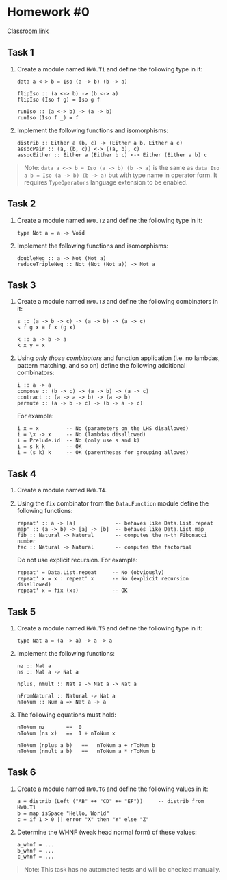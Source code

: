 Homework #0
===========

[Classroom link](https://classroom.github.com/a/RQRAJcno)

Task 1
------

1. Create a module named `HW0.T1` and define the following type in it:

   ```
   data a <-> b = Iso (a -> b) (b -> a)

   flipIso :: (a <-> b) -> (b <-> a)
   flipIso (Iso f g) = Iso g f

   runIso :: (a <-> b) -> (a -> b)
   runIso (Iso f _) = f
   ```

2. Implement the following functions and isomorphisms:

   ```
   distrib :: Either a (b, c) -> (Either a b, Either a c)
   assocPair :: (a, (b, c)) <-> ((a, b), c)
   assocEither :: Either a (Either b c) <-> Either (Either a b) c
   ```

> Note: `data a <-> b = Iso (a -> b) (b -> a)` is the same as `data Iso a b = Iso (a -> b) (b -> a)`
but with type name in operator form. It requires `TypeOperators` language extension to be enabled.

Task 2
------

1. Create a module named `HW0.T2` and define the following type in it:

   ```
   type Not a = a -> Void
   ```

2. Implement the following functions and isomorphisms:

   ```
   doubleNeg :: a -> Not (Not a)
   reduceTripleNeg :: Not (Not (Not a)) -> Not a
   ```

Task 3
------

1. Create a module named `HW0.T3` and define the following combinators in it:

   ```
   s :: (a -> b -> c) -> (a -> b) -> (a -> c)
   s f g x = f x (g x)

   k :: a -> b -> a
   k x y = x
   ```

2. Using *only those combinators* and function application (i.e. no lambdas,
   pattern matching, and so on) define the following additional combinators:

   ```
   i :: a -> a
   compose :: (b -> c) -> (a -> b) -> (a -> c)
   contract :: (a -> a -> b) -> (a -> b)
   permute :: (a -> b -> c) -> (b -> a -> c)
   ```

   For example:

   ```
   i x = x         -- No (parameters on the LHS disallowed)
   i = \x -> x     -- No (lambdas disallowed)
   i = Prelude.id  -- No (only use s and k)
   i = s k k       -- OK
   i = (s k) k     -- OK (parentheses for grouping allowed)
   ```

Task 4
------

1. Create a module named `HW0.T4`.

2. Using the `fix` combinator from the `Data.Function` module define the
   following functions:

   ```
   repeat' :: a -> [a]             -- behaves like Data.List.repeat
   map' :: (a -> b) -> [a] -> [b]  -- behaves like Data.List.map
   fib :: Natural -> Natural       -- computes the n-th Fibonacci number
   fac :: Natural -> Natural       -- computes the factorial
   ```

   Do not use explicit recursion. For example:

   ```
   repeat' = Data.List.repeat     -- No (obviously)
   repeat' x = x : repeat' x      -- No (explicit recursion disallowed)
   repeat' x = fix (x:)           -- OK
   ```

Task 5
------

1. Create a module named `HW0.T5` and define the following type in it:

   ```
   type Nat a = (a -> a) -> a -> a
   ```

2. Implement the following functions:

   ```
   nz :: Nat a
   ns :: Nat a -> Nat a

   nplus, nmult :: Nat a -> Nat a -> Nat a

   nFromNatural :: Natural -> Nat a
   nToNum :: Num a => Nat a -> a
   ```

3. The following equations must hold:

   ```
   nToNum nz       ==  0
   nToNum (ns x)   ==  1 + nToNum x

   nToNum (nplus a b)   ==   nToNum a + nToNum b
   nToNum (nmult a b)   ==   nToNum a * nToNum b
   ```

Task 6
------

1. Create a module named `HW0.T6` and define the following values in it:

   ```
   a = distrib (Left ("AB" ++ "CD" ++ "EF"))     -- distrib from HW0.T1
   b = map isSpace "Hello, World"
   c = if 1 > 0 || error "X" then "Y" else "Z"
   ```

2. Determine the WHNF (weak head normal form) of these values:

   ```
   a_whnf = ...
   b_whnf = ...
   c_whnf = ...
   ```

> Note: This task has no automated tests and will be checked manually.
